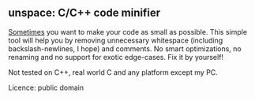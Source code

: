 ## unspace: C/C++ code minifier

[Sometimes](https://ioccc.org) you want to make your code as small as possible. This simple tool will help you by removing unnecessary whitespace (including backslash-newlines, I hope) and comments. No smart optimizations, no renaming and no support for exotic edge-cases. Fix it by yourself!

Not tested on C++, real world C and any platform except my PC.

Licence: public domain
